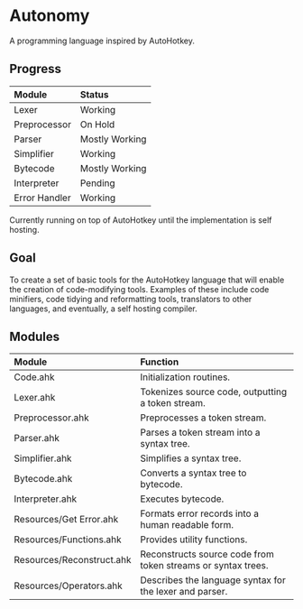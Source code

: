 Autonomy
========
A programming language inspired by AutoHotkey.

Progress
--------

| Module        | Status         |
|:--------------|:---------------|
| Lexer         | Working        |
| Preprocessor  | On Hold        |
| Parser        | Mostly Working |
| Simplifier    | Working        |
| Bytecode      | Mostly Working |
| Interpreter   | Pending        |
| Error Handler | Working        |

Currently running on top of AutoHotkey until the implementation is self hosting.


Goal
----

To create a set of basic tools for the AutoHotkey language that will enable the creation of code-modifying tools. Examples of these include code minifiers, code tidying and reformatting tools, translators to other languages, and eventually, a self hosting compiler.


Modules
-------

| Module                    | Function                                                     |
|:--------------------------|:-------------------------------------------------------------|
| Code.ahk                  | Initialization routines.                                     |
| Lexer.ahk                 | Tokenizes source code, outputting a token stream.            |
| Preprocessor.ahk          | Preprocesses a token stream.                                 |
| Parser.ahk                | Parses a token stream into a syntax tree.                    |
| Simplifier.ahk            | Simplifies a syntax tree.                                    |
| Bytecode.ahk              | Converts a syntax tree to bytecode.                          |
| Interpreter.ahk           | Executes bytecode.                                           |
| Resources/Get Error.ahk   | Formats error records into a human readable form.            |
| Resources/Functions.ahk   | Provides utility functions.                                  |
| Resources/Reconstruct.ahk | Reconstructs source code from token streams or syntax trees. |
| Resources/Operators.ahk   | Describes the language syntax for the lexer and parser.      |